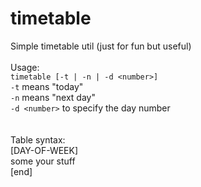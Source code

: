 # timetable
Simple timetable util (just for fun but useful)
<br><br>
Usage:<br>
`timetable [-t | -n | -d <number>]`<br>
`-t` means "today"<br>
`-n` means "next day"<br>
`-d <number>` to specify the day number<br>
<br><br>
Table syntax:<br>
[DAY-OF-WEEK]<br>
some your stuff<br>
[end]
